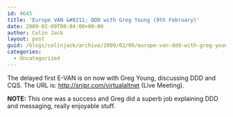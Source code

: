 ```yaml
---
id: 4645
title: 'Europe VAN &#8211; DDD with Greg Young (9th February)'
date: 2009-02-09T00:04:00+00:00
author: Colin Jack
layout: post
guid: /blogs/colinjack/archive/2009/02/09/europe-van-ddd-with-greg-young.aspx
categories:
  - Uncategorized
---
```

The delayed first E-VAN is on now with Greg Young, discussing DDD and CQS. The URL is: <http://snipr.com/virtualaltnet> (Live Meeting).

**NOTE:** This one was a success and Greg did a superb job explaining DDD and messaging, really enjoyable stuff.